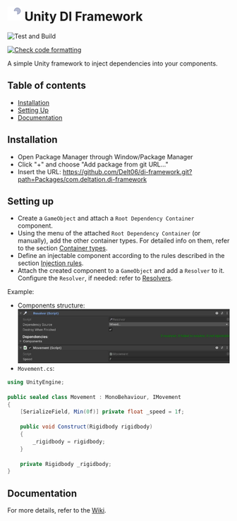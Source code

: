 #  ![Logo][logo] Unity DI Framework 
![Test and Build](https://github.com/Delt06/di-framework/workflows/Test%20and%20Build/badge.svg)

[logo]: Packages/com.deltation.di-framework/Assets/DELTation/DIFramework/Editor/Graphics/resolver.png "Logo"

[![Check code formatting](https://github.com/Delt06/di-framework/actions/workflows/linter.yml/badge.svg)](https://github.com/Delt06/di-framework/actions/workflows/linter.yml)

A simple Unity framework to inject dependencies into your components.

## Table of contents
- [Installation](#installation)
- [Setting Up](#setting-up)
- [Documentation](#documentation)

## Installation
- Open Package Manager through Window/Package Manager
- Click "+" and choose "Add package from git URL..."
- Insert the URL: https://github.com/Delt06/di-framework.git?path=Packages/com.deltation.di-framework

## Setting up
- Create a `GameObject` and attach a `Root Dependency Container` component.
- Using the menu of the attached `Root Dependency Container` (or manually), add the other container types. For detailed info on them, refer to the section [Container types](#container-types).
- Define an injectable component according to the rules described in the section [Injection rules](#injection-rules).
- Attach the created component to a `GameObject` and add a `Resolver` to it. Configure the `Resolver`, if needed: refer to [Resolvers](#resolvers).

Example:
- Components structure: ![Resolver Example](Screenshots/resolver_example.jpg)
- `Movement.cs`: 
```c#
using UnityEngine;

public sealed class Movement : MonoBehaviour, IMovement
{
    [SerializeField, Min(0f)] private float _speed = 1f;

    public void Construct(Rigidbody rigidbody)
    {
        _rigidbody = rigidbody;
    }

    private Rigidbody _rigidbody;
}
```

## Documentation
For more details, refer to the [Wiki](https://github.com/Delt06/di-framework/wiki).
